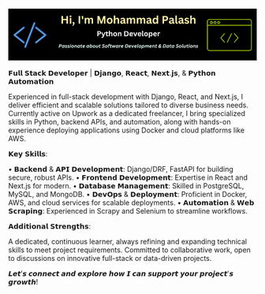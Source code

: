 [![Banner](banner/github-v6.png)](https://www.linkedin.com/in/fl-palash/)

𝗙𝘂𝗹𝗹 𝗦𝘁𝗮𝗰𝗸 𝗗𝗲𝘃𝗲𝗹𝗼𝗽𝗲𝗿 | 𝗗𝗷𝗮𝗻𝗴𝗼, 𝗥𝗲𝗮𝗰𝘁, 𝗡𝗲𝘅𝘁.𝗷𝘀, & 𝗣𝘆𝘁𝗵𝗼𝗻 𝗔𝘂𝘁𝗼𝗺𝗮𝘁𝗶𝗼𝗻

Experienced in full-stack development with Django, React, and Next.js, I deliver efficient and scalable solutions tailored to diverse business needs. Currently active on Upwork as a dedicated freelancer, I bring specialized skills in Python, backend APIs, and automation, along with hands-on experience deploying applications using Docker and cloud platforms like AWS.

𝗞𝗲𝘆 𝗦𝗸𝗶𝗹𝗹𝘀:

• 𝗕𝗮𝗰𝗸𝗲𝗻𝗱 & 𝗔𝗣𝗜 𝗗𝗲𝘃𝗲𝗹𝗼𝗽𝗺𝗲𝗻𝘁: Django/DRF, FastAPI for building secure, robust APIs.
• 𝗙𝗿𝗼𝗻𝘁𝗲𝗻𝗱 𝗗𝗲𝘃𝗲𝗹𝗼𝗽𝗺𝗲𝗻𝘁: Expertise in React and Next.js for modern.
• 𝗗𝗮𝘁𝗮𝗯𝗮𝘀𝗲 𝗠𝗮𝗻𝗮𝗴𝗲𝗺𝗲𝗻𝘁: Skilled in PostgreSQL, MySQL, and MongoDB.
• 𝗗𝗲𝘃𝗢𝗽𝘀 & 𝗗𝗲𝗽𝗹𝗼𝘆𝗺𝗲𝗻𝘁: Proficient in Docker, AWS, and cloud services for scalable deployments.
• 𝗔𝘂𝘁𝗼𝗺𝗮𝘁𝗶𝗼𝗻 & 𝗪𝗲𝗯 𝗦𝗰𝗿𝗮𝗽𝗶𝗻𝗴: Experienced in Scrapy and Selenium to streamline workflows.

𝗔𝗱𝗱𝗶𝘁𝗶𝗼𝗻𝗮𝗹 𝗦𝘁𝗿𝗲𝗻𝗴𝘁𝗵𝘀:

A dedicated, continuous learner, always refining and expanding technical skills to meet project requirements. Committed to collaborative work, open to discussions on innovative full-stack or data-driven projects.

𝙇𝙚𝙩’𝙨 𝙘𝙤𝙣𝙣𝙚𝙘𝙩 𝙖𝙣𝙙 𝙚𝙭𝙥𝙡𝙤𝙧𝙚 𝙝𝙤𝙬 𝙄 𝙘𝙖𝙣 𝙨𝙪𝙥𝙥𝙤𝙧𝙩 𝙮𝙤𝙪𝙧 𝙥𝙧𝙤𝙟𝙚𝙘𝙩'𝙨 𝙜𝙧𝙤𝙬𝙩𝙝!
